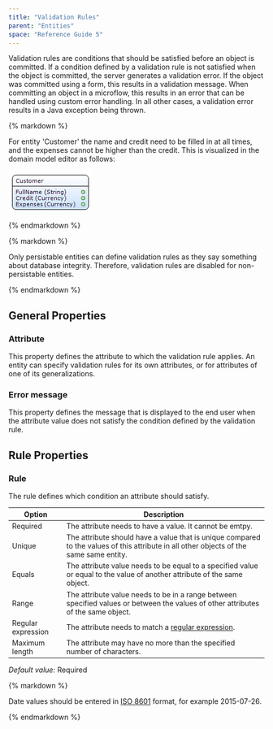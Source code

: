 ```yaml
---
title: "Validation Rules"
parent: "Entities"
space: "Reference Guide 5"
---
```



Validation rules are conditions that should be satisfied before an object is committed. If a condition defined by a validation rule is not satisfied when the object is committed, the server generates a validation error. If the object was committed using a form, this results in a validation message. When committing an object in a microflow, this results in an error that can be handled using custom error handling. In all other cases, a validation error results in a Java exception being thrown.



<div class="alert alert-info">{% markdown %}

For entity 'Customer' the name and credit need to be filled in at all times, and the expenses cannot be higher than the credit. This is visualized in the domain model editor as follows:

![](attachments/819203/917546.png)

{% endmarkdown %}</div><div class="alert alert-warning">{% markdown %}

Only persistable entities can define validation rules as they say something about database integrity. Therefore, validation rules are disabled for non-persistable entities.

{% endmarkdown %}</div>

## General Properties

### Attribute

This property defines the attribute to which the validation rule applies. An entity can specify validation rules for its own attributes, or for attributes of one of its generalizations.

### Error message

This property defines the message that is displayed to the end user when the attribute value does not satisfy the condition defined by the validation rule.

## Rule Properties

### Rule

The rule defines which condition an attribute should satisfy.

Option             | Description
------------------ | ---------------------------------------------------------------------------------------------------------------------------------------
Required           | The attribute needs to have a value. It cannot be emtpy.
Unique             | The attribute should have a value that is unique compared to the values of this attribute in all other objects of the same same entity.
Equals             | The attribute value needs to be equal to a specified value or equal to the value of another attribute of the same object.
Range              | The attribute value needs to be in a range between specified values or between the values of other attributes of the same object.
Regular expression | The attribute needs to match a [regular expression](Regular+Expressions).
Maximum length     | The attribute may have no more than the specified number of characters.


_Default value:_ Required

<div class="alert alert-warning">{% markdown %}

Date values should be entered in [ISO 8601](http://en.wikipedia.org/wiki/ISO_8601) format, for example 2015-07-26.

{% endmarkdown %}</div>
